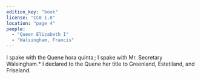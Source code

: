 ```yaml
---
edition_key: "book"
license: "CC0 1.0"
location: "page 4"
people:
  - "Queen Elizabeth I"
  - "Walsingham, Francis"
---
```

I spake with the Quene hora quinta ; I spake with
Mr. Secretary Walsingham.* I declared to the Quene her title
to Greenland, Estetiland, and Friseland.
